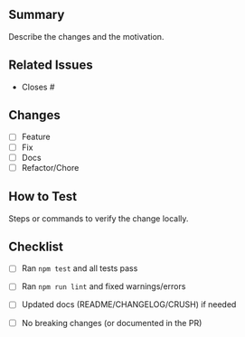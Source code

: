## Summary
Describe the changes and the motivation.

## Related Issues
- Closes #

## Changes
- [ ] Feature
- [ ] Fix
- [ ] Docs
- [ ] Refactor/Chore

## How to Test
Steps or commands to verify the change locally.

## Checklist
- [ ] Ran `npm test` and all tests pass
- [ ] Ran `npm run lint` and fixed warnings/errors
- [ ] Updated docs (README/CHANGELOG/CRUSH) if needed
- [ ] No breaking changes (or documented in the PR)

